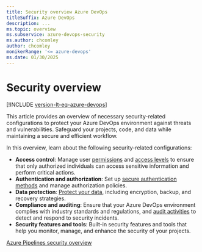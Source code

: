 ```yaml
---
title: Security overview Azure DevOps
titleSuffix: Azure DevOps 
description: ...  
ms.topic: overview
ms.subservice: azure-devops-security
ms.author: chcomley
author: chcomley
monikerRange: '<= azure-devops'
ms.date: 01/30/2025
--- 
```


# Security overview

[!INCLUDE [version-lt-eq-azure-devops](../../includes/version-lt-eq-azure-devops.md)]

This article provides an overview of necessary security-related configurations to protect your Azure DevOps environment against threats and vulnerabilities. Safeguard your projects, code, and data while maintaining a secure and efficient workflow.

In this overview, learn about the following security-related configurations:

- **Access control**: Manage user [permissions](about-permissions.md) and [access levels](access-levels.md) to ensure that only authorized individuals can access sensitive information and perform critical actions.
- **Authentication and authorization**: Set up [secure authentication methods](about-security-identity.md) and manage authorization policies.
- **Data protection**: [Protect your data](data-protection.md), including encryption, backup, and recovery strategies.
- **Compliance and auditing**: Ensure that your Azure DevOps environment complies with industry standards and regulations, and [audit activities](../audit/azure-devops-auditing.md) to detect and respond to security incidents.
- **Security features and tools**: Built-in security features and tools that help you monitor, manage, and enhance the security of your projects.

<!---Where to mention Best Practices?--->

[Azure Pipelines security overview](../../pipelines/security/overview.md)